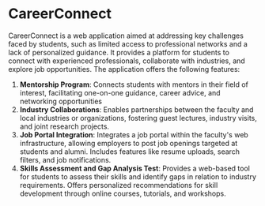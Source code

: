 # CareerConnect
CareerConnect is a web application aimed at addressing key challenges faced by students, such as limited access to professional networks and a lack of personalized guidance. It provides a platform for students to connect with experienced professionals, collaborate with industries, and explore job opportunities. The application offers the following features:

<ol>
  <li> <b>Mentorship Program</b>: Connects students with mentors in their field of interest, facilitating one-on-one guidance, career advice, and networking opportunities </li>
  
  <li><b>Industry Collaborations</b>: Enables partnerships between the faculty and local industries or organizations, fostering guest lectures, industry visits, and joint research projects.</li>
  
  <li><b>Job Portal Integration</b>: Integrates a job portal within the faculty's web infrastructure, allowing employers to post job openings targeted at students and alumni. Includes features like resume uploads, search filters, and job notifications. </li>
  
 <li><b>Skills Assessment and Gap Analysis Test</b>: Provides a web-based tool for students to assess their skills and identify gaps in relation to industry requirements. Offers personalized recommendations for skill development through online courses, tutorials, and workshops.</li>
</ol>
